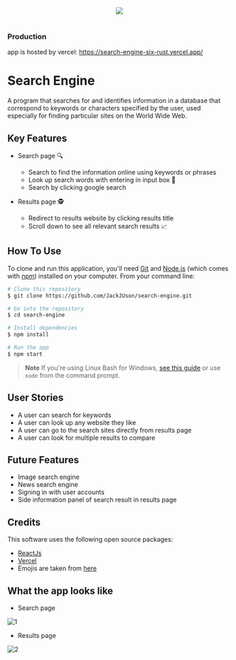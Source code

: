 <p align="center">
  <img src="https://user-images.githubusercontent.com/108652931/213037560-84dce807-32e6-4c91-9acb-51ef0489d8e6.png"
</p>

<br/>
<br/>

### Production
app is hosted by vercel: https://search-engine-six-rust.vercel.app/


# Search Engine
A program that searches for and identifies information in a database that correspond to keywords or characters specified by the user, used especially for finding
particular sites on the World Wide Web.

## Key Features
- Search page 🔍
  - Search to find the information online using keywords or phrases
  - Look up search words with entering in input box 💬
  - Search by clicking google search
  
- Results page 🕵️
  - Redirect to results website by clicking results title
  - Scroll down to see all relevant search results 📈

## How To Use
To clone and run this application, you'll need [Git](https://git-scm.com) and [Node.js](https://nodejs.org/en/download/) (which comes with [npm](http://npmjs.com))
installed on your computer. From your command line:

```bash
# Clone this repository
$ git clone https://github.com/JackJUson/search-engine.git

# Go into the repository
$ cd search-engine

# Install dependencies
$ npm install

# Run the app
$ npm start
```
> **Note**
> If you're using Linux Bash for Windows, [see this guide](https://www.howtogeek.com/261575/how-to-run-graphical-linux-desktop-applications-from-windows-10s-bash-shell/) or use `node` from the command prompt.


## User Stories
- A user can search for keywords
- A user can look up any website they like
- A user can go to the search sites directly from results page
- A user can look for multiple results to compare

## Future Features
- Image search engine
- News search engine
- Signing in with user accounts
- Side information panel of search result in results page

## Credits
This software uses the following open source packages:

- [ReactJs](https://reactjs.org/)
- [Vercel](https://vercel.com/)
- Emojis are taken from [here](https://emojiguide.com/)

## What the app looks like
- Search page

![1](https://user-images.githubusercontent.com/108652931/213046348-d935b494-4a4d-4cd2-96d6-7d52ac6e3fa7.PNG)

- Results page

![2](https://user-images.githubusercontent.com/108652931/213046453-2cbeed04-1810-4644-a646-9f9454c820e2.PNG)

